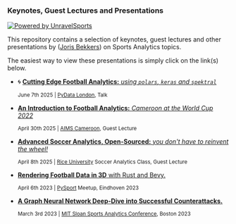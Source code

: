 ### Keynotes, Guest Lectures and Presentations 
[![Powered by UnravelSports](https://img.shields.io/badge/powered%20by-UnravelSports-orange.svg?style=flat&colorB=E6B611&colorA=C3C3C3)](https://unravelsports.github.io/)

This repository contains a selection of keynotes, guest lectures and other presentations by ([Joris Bekkers](https://www.linkedin.com/in/joris-bekkers-33138288/)) on Sports Analytics topics.

The easiest way to view these presentations is simply click on the link(s) below.

- 🌀 [**Cutting Edge Football Analytics:** _using `polars`, `keras` and `spektral`_](https://htmlpreview.github.io/?https://github.com/UnravelSports/keynotes/blob/main/html/20250607-PyData-London.html) 

  <small>June 7th 2025 | [PyData London](https://cfp.pydata.org/london2025/), Talk</small>

- [**An Introduction to Football Analytics:** _Cameroon at the World Cup 2022_](https://htmlpreview.github.io/?https://github.com/UnravelSports/keynotes/blob/main/html/20250430-AIMS-Cameroon.html) 

  <small>April 30th 2025 | [AIMS Cameroon](https://aims-cameroon.org/), Guest Lecture</small>

- [**Advanced Soccer Analytics, Open-Sourced:** _you don't have to reinvent the wheel!_](https://htmlpreview.github.io/?https://github.com/UnravelSports/keynotes/blob/main/html/20250408-Rice-University.html) 

  <small>April 8th 2025 | [Rice University](https://sport.rice.edu/sport-analytics) Soccer Analytics Class, Guest Lecture</small>


- [**Rendering Football Data in 3D** with Rust and Bevy.](https://github.com/UnravelSports/rs-football-3d)  

  <small>April 6th 2023 | [PySport](https://pysport.org/) Meetup, Eindhoven 2023</small>


- [**A Graph Neural Network Deep-Dive into Successful Counterattacks.**](https://github.com/USSoccerFederation/ussf_ssac_23_soccer_gnn) 

  <small>March 3rd 2023 | [MIT Sloan Sports Analytics Conference](https://www.sloansportsconference.com/), Boston 2023</small>


